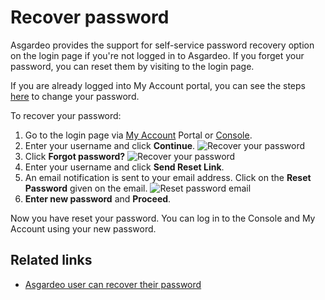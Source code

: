 # Recover password

Asgardeo provides the support for self-service password recovery option on the login page if you're not logged in to Asgardeo. If you forget your password, you can reset them by visiting to the login page.

If you are already logged into My Account portal, you can see the steps <a href="/guides/organization/self-service/asgardeo-user/my-account/#change-password">here</a> to change your password.

To recover your password:
1. Go to the login page via [My Account](https://myaccount.asgardeo.io/) Portal or [Console](https://console.asgardeo.io/login).
2. Enter your username and click **Continue**.
   <img :src="$withBase('/assets/img/guides/organization/self-service/asgardeo-user/reset-password-for-asgardeo-user.png')" alt="Recover your password">
3. Click **Forgot password?**
   <img :src="$withBase('/assets/img/guides/organization/self-service/asgardeo-user/reset-password-for-asgardeo-user-step2.png')" alt="Recover your password">
4. Enter your username and click **Send Reset Link**.
5. An email notification is sent to your email address. Click on the **Reset Password** given on the email.
   <img :src="$withBase('/assets/img/guides/organization/self-service/asgardeo-user/reset-password-email-asgardeo-user.png')" alt="Reset password email">
6. **Enter new password** and **Proceed**.

Now you have reset your password. You can log in to the Console and My Account using your new password.

## Related links
- <a href="/guides/organization/self-service/asgardeo-user/recover-password/">Asgardeo user can recover their password</a>
